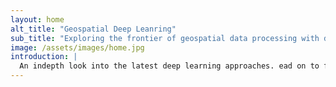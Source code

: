 ```yaml
---
layout: home
alt_title: "Geospatial Deep Leanring"
sub_title: "Exploring the frontier of geospatial data processing with deep learning"
image: /assets/images/home.jpg
introduction: |
  An indepth look into the latest deep learning approaches. ead on to find out more about how to apply deep learning methods to geospatial data and solve real-world geospatial problems.
---
```

